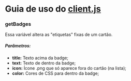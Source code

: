 # Guia de uso do [client.js](https://github.com/dudustefanello/power-du/js/client.js)

### getBadges
Essa variável altera as "etiquetas" fixas de um cartão.
##### Parâmetros:
* **title:** Texto acima da badge;
* **text:** Texto de dentro da badge;
* **icon:** Ícone .png que só aparece fora do cartão (na lista);
* **color:** Cores de CSS para dentro da badge;
